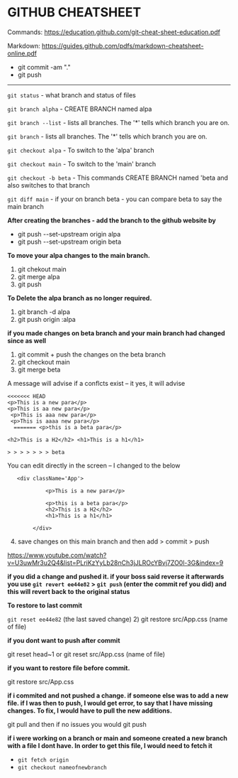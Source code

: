# GITHUB CHEATSHEET

Commands: https://education.github.com/git-cheat-sheet-education.pdf

Markdown: https://guides.github.com/pdfs/markdown-cheatsheet-online.pdf

- git commit -am "."
- git push

---

`git status` - what branch and status of files

`git branch alpha` - CREATE BRANCH named alpa

`git branch --list` - lists all branches. The '\*' tells which branch you are
on.

`git branch` - lists all branches. The '\*' tells which branch you are on.

`git checkout alpa` - To switch to the 'alpa' branch

`git checkout main` - To switch to the 'main' branch

`git checkout -b beta` - This commands CREATE BRANCH named 'beta and also
switches to that branch

`git diff main` - if your on branch beta - you can compare beta to say the main
branch

**After creating the branches - add the branch to the github website by**

- git push --set-upstream origin alpa
- git push --set-upstream origin beta

**To move your alpa changes to the main branch.**

1. git chekout main
2. git merge alpa
3. git push

**To Delete the alpa branch as no longer required.**

1. git branch -d alpa
2. git push origin :alpa

**if you made changes on beta branch and your main branch had changed since as
well**

1. git commit + push the changes on the beta branch
2. git checkout main
3. git merge beta

A message will advise if a conflcts exist – it yes, it will advise

```
<<<<<<< HEAD
<p>This is a new para</p>
<p>This is aa new para</p>
 <p>This is aaa new para</p>
 <p>This is aaaa new para</p>
  ======= <p>this is a beta para</p>

<h2>This is a H2</h2> <h1>This is a h1</h1>

> > > > > > > beta

```

You can edit directly in the screen – I changed to the below

```
   <div className='App'>

            <p>This is a new para</p>

            <p>this is a beta para</p>
            <h2>This is a H2</h2>
            <h1>This is a h1</h1>

        </div>

```

4. save changes on this main branch and then add > commit > push

https://www.youtube.com/watch?v=U3uwMr3u2Q4&list=PLriKzYyLb28nCh3jJLROcYBvj7ZO0l-3G&index=9

**if you did a change and pushed it. if your boss said reverse it afterwards you
use `git revert ee44e82` > `git push` (enter the commit ref you did) and this
will revert back to the original status**

**To restore to last commit**

`git reset ee44e82` (the last saved change) 2) git restore src/App.css (name of
file)

**if you dont want to push after commit**

git reset head~1 or git reset src/App.css (name of file)

**if you want to restore file before commit.**

git restore src/App.css

**if i commited and not pushed a change. if someone else was to add a new file.
if I was then to push, I would get error, to say that I have missing changes. To
fix, I would have to pull the new additions.**

git pull and then if no issues you would git push

**if i were working on a branch or main and someone created a new branch with a
file I dont have. In order to get this file, I would need to fetch it**

- `git fetch origin`
- `git checkout nameofnewbranch`
